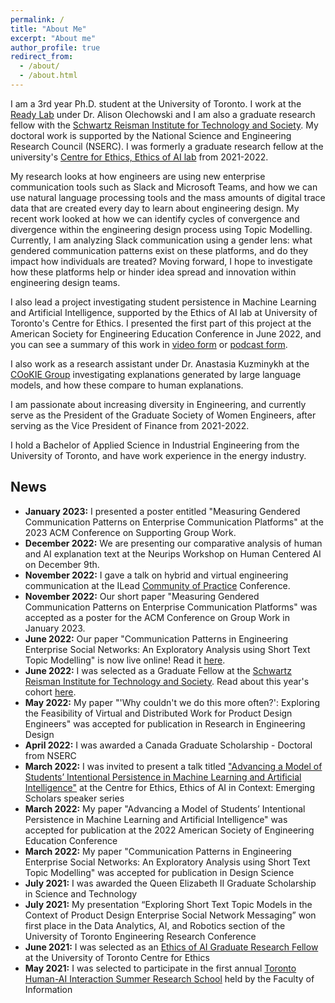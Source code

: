 ```yaml
---
permalink: /
title: "About Me"
excerpt: "About me"
author_profile: true
redirect_from: 
  - /about/
  - /about.html
---
```


I am a 3rd year Ph.D. student at the University of Toronto. I work at the [Ready Lab](https://readylab.mie.utoronto.ca/) under Dr. Alison Olechowski and I am also a graduate research fellow with the [Schwartz Reisman Institute for Technology and Society](https://srinstitute.utoronto.ca/). My doctoral work is supported by the National Science and Engineering Research Council (NSERC). I was formerly a graduate research fellow at the university's [Centre for Ethics, Ethics of AI lab](https://ethics.utoronto.ca/ethics-of-ai-in-context-eaic4e/) from 2021-2022.

My research looks at how engineers are using new enterprise communication tools such as Slack and Microsoft Teams, and how we can use natural language processing tools and the mass amounts of digital trace data that are created every day to learn about engineering design. My recent work looked at how we can identify cycles of convergence and divergence within the engineering design process using Topic Modelling. Currently, I am analyzing Slack communication using a gender lens: what gendered communication patterns exist on these platforms, and do they impact how individuals are treated? Moving forward, I hope to investigate how these platforms help or hinder idea spread and innovation within engineering design teams. 

I also lead a project investigating student persistence in Machine Learning and Artificial Intelligence, supported by the Ethics of AI lab at University of Toronto's Centre for Ethics. I presented the first part of this project at the American Society for Engineering Education Conference in June 2022, and you can see a summary of this work in [video form](https://www.youtube.com/watch?v=eBLuq3DTOGA) or [podcast form](https://open.spotify.com/episode/6Idcx23R2xSbHKRSwY7lXA?si=Yze4V9u8R6CqQaRVMRWViQ).

I also work as a research assistant under Dr. Anastasia Kuzminykh at the [COoKIE Group](https://www.cookiehci.com/) investigating explanations generated by large language models, and how these compare to human explanations.

I am passionate about increasing diversity in Engineering, and currently serve as the President of the Graduate Society of Women Engineers, after serving as the Vice President of Finance from 2021-2022.

I hold a Bachelor of Applied Science in Industrial Engineering from the University of Toronto, and have work experience in the energy industry.

## News

- **January 2023:** I presented a poster entitled "Measuring Gendered Communication Patterns on Enterprise Communication Platforms" at the 2023 ACM Conference on Supporting Group Work.
- **December 2022:** We are presenting our comparative analysis of human and AI explanation text at the Neurips Workshop on Human Centered AI on December 9th. 
- **November 2022:** I gave a talk on hybrid and virtual engineering communication at the ILead [Community of Practice](https://www.engineeringleaders.ca/about) Conference. 
- **November 2022:** Our short paper "Measuring Gendered Communication Patterns on Enterprise Communication Platforms" was accepted as a poster for the ACM Conference on Group Work in January 2023.
- **June 2022:** Our paper "Communication
Patterns in Engineering Enterprise Social Networks: An Exploratory Analysis using Short Text Topic Modelling" is now live online! Read it [here](https://www.cambridge.org/core/journals/design-science/article/communication-patterns-in-engineering-enterprise-social-networks-an-exploratory-analysis-using-short-text-topic-modelling/6E4CCBE9913E761B846A5C0F187279CB).
- **June 2022:** I was selected as a Graduate Fellow at the [Schwartz Reisman Institute for Technology and Society](https://srinstitute.utoronto.ca/). Read about this year's cohort [here](https://srinstitute.utoronto.ca/news/sri-announces-new-fellowship-recipients-2022). 
- **May 2022:** My paper "'Why couldn't we do this more often?': Exploring the Feasibility of Virtual and Distributed Work for Product Design Engineers" was accepted for publication in Research in Engineering Design
- **April 2022:** I was awarded a Canada Graduate Scholarship - Doctoral from NSERC
- **March 2022:** I was invited to present a talk titled ["Advancing a Model of Students’ Intentional Persistence in Machine Learning and Artificial Intelligence"](https://www.youtube.com/watch?v=eBLuq3DTOGA) at the Centre for Ethics, Ethics of AI in Context: Emerging Scholars speaker series
- **March 2022:** My paper "Advancing a Model of Students’ Intentional
Persistence in Machine Learning and Artificial Intelligence" was accepted for publication at the 2022 American Society of Engineering Education Conference
- **March 2022:** My paper "Communication
Patterns in Engineering Enterprise Social Networks: An Exploratory Analysis using Short Text Topic Modelling" was accepted for publication in Design Science
- **July 2021:** I was awarded the Queen Elizabeth II Graduate Scholarship in Science and Technology
- **July 2021:** My presentation “Exploring Short Text Topic Models in the Context of Product Design Enterprise Social Network Messaging” won first place in the Data Analytics, AI, and Robotics section of the University of Toronto Engineering Research Conference
- **June 2021:** I was selected as an [Ethics of AI Graduate Research Fellow](https://ethics.utoronto.ca/ethics-of-ai-in-context-eaic4e/) at the University of Toronto Centre for Ethics
- **May 2021:** I was selected to participate in the first annual [Toronto Human-AI Interaction Summer Research School](www.thai-rs.com) held by the Faculty of Information

